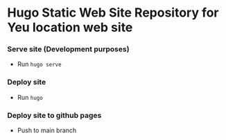 # Hugo Static Web Site Repository for Yeu location web site

### Serve site (Development purposes)

- Run `hugo serve`

### Deploy site

- Run `hugo`

### Deploy site to github pages

- Push to main branch



